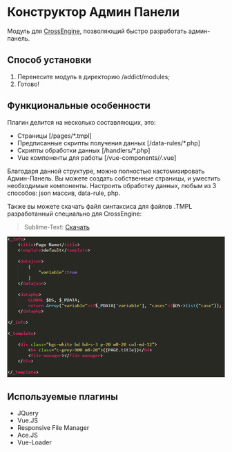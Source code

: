# Конструктор Админ Панели

Модуль для [CrossEngine](https://github.com/DanteZZ/cross_engine), позволяющий быстро разработать админ-панель.

## Способ установки

  1. Перенесите модуль в директорию /addict/modules;
  3. Готово!

## Функциональные особенности
Плагин делится на несколько составляющих, это:
 - Страницы [/pages/*.tmpl]
 - Предписанные скрипты получения данных [/data-rules/*.php]
 - Скрипты обработки данных [/handlers/*.php]
 - Vue компоненты для работы [/vue-components/*/*.vue]

Благодаря данной структуре, можно полностью кастомизировать Админ-Панель. Вы можете создать собственные страницы, и уместить необходимые компоненты. Настроить обработку данных, любым из 3 способов: json массив, data-rule, php.

Также вы можете скачать файл синтаксиса для файлов .TMPL разработанный специально для CrossEngine:
> Sublime-Text: [Скачать](readme/tmpl.sublime-syntax)

![Подсветка синтаксиса .TMPL](readme/syntax.png)  

## Используемые плагины
  - JQuery
  - Vue.JS
  - Responsive File Manager
  - Ace.JS
  - Vue-Loader
 
